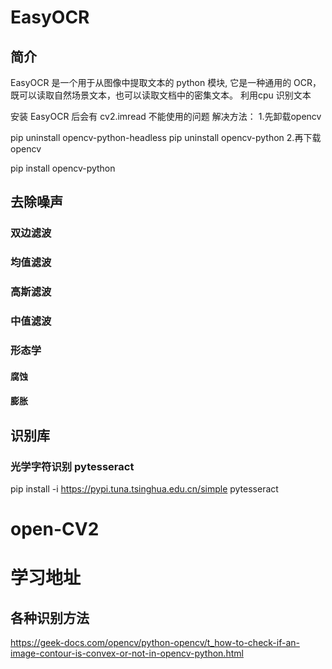 # EasyOCR
## 简介
EasyOCR 是一个用于从图像中提取文本的 python 模块, 它是一种通用的 OCR，既可以读取自然场景文本，也可以读取文档中的密集文本。
利用cpu 识别文本

安装  EasyOCR 后会有 cv2.imread 不能使用的问题
解决方法：
1.先卸载opencv

pip uninstall opencv-python-headless
pip uninstall opencv-python
2.再下载opencv

pip install opencv-python

## 去除噪声

### 双边滤波

###  均值滤波
### 高斯滤波
###  中值滤波
### 形态学
#### 腐蚀  
####  膨胀
### 

## 识别库
### 光学字符识别 pytesseract  
pip install -i https://pypi.tuna.tsinghua.edu.cn/simple  pytesseract


# open-CV2

# 学习地址
## 各种识别方法
https://geek-docs.com/opencv/python-opencv/t_how-to-check-if-an-image-contour-is-convex-or-not-in-opencv-python.html